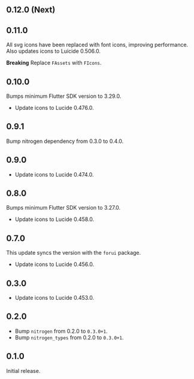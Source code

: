 ## 0.12.0 (Next)


## 0.11.0

All svg icons have been replaced with font icons, improving performance. Also updates icons to Luicide 0.506.0.

**Breaking** Replace `FAssets` with `FIcons`.


## 0.10.0

Bumps minimum Flutter SDK version to 3.29.0.

* Update icons to Lucide 0.476.0.

## 0.9.1

Bump nitrogen dependency from 0.3.0 to 0.4.0.


## 0.9.0

* Update icons to Lucide 0.474.0.

## 0.8.0

Bumps minimum Flutter SDK version to 3.27.0.

* Update icons to Lucide 0.458.0.

## 0.7.0

This update syncs the version with the `forui` package.

* Update icons to Lucide 0.456.0.

## 0.3.0

* Update icons to Lucide 0.453.0.

## 0.2.0

* Bump `nitrogen` from 0.2.0 to `0.3.0+1`.
* Bump `nitrogen_types` from 0.2.0 to `0.3.0+1`.

## 0.1.0

Initial release.
